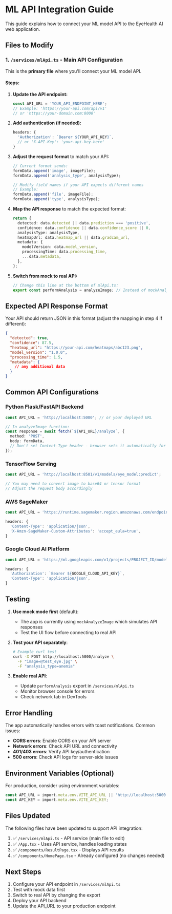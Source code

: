 # ML API Integration Guide

This guide explains how to connect your ML model API to the EyeHealth AI web application.

## Files to Modify

### 1. `/services/mlApi.ts` - Main API Configuration

This is the **primary file** where you'll connect your ML model API.

#### Steps:

1. **Update the API endpoint:**
   ```typescript
   const API_URL = 'YOUR_API_ENDPOINT_HERE'; 
   // Example: 'https://your-api.com/api/v1'
   // or 'https://your-domain.com:8000'
   ```

2. **Add authentication (if needed):**
   ```typescript
   headers: {
     'Authorization': `Bearer ${YOUR_API_KEY}`,
     // or 'X-API-Key': 'your-api-key-here'
   }
   ```

3. **Adjust the request format** to match your API:
   ```typescript
   // Current format sends:
   formData.append('image', imageFile);
   formData.append('analysis_type', analysisType);
   
   // Modify field names if your API expects different names
   // Example:
   formData.append('file', imageFile);
   formData.append('type', analysisType);
   ```

4. **Map the API response** to match the expected format:
   ```typescript
   return {
     detected: data.detected || data.prediction === 'positive',
     confidence: data.confidence || data.confidence_score || 0,
     analysisType: analysisType,
     heatmapUrl: data.heatmap_url || data.gradcam_url,
     metadata: {
       modelVersion: data.model_version,
       processingTime: data.processing_time,
       ...data.metadata,
     },
   };
   ```

5. **Switch from mock to real API:**
   ```typescript
   // Change this line at the bottom of mlApi.ts:
   export const performAnalysis = analyzeImage; // Instead of mockAnalyzeImage
   ```

## Expected API Response Format

Your API should return JSON in this format (adjust the mapping in step 4 if different):

```json
{
  "detected": true,
  "confidence": 87.5,
  "heatmap_url": "https://your-api.com/heatmaps/abc123.png",
  "model_version": "1.0.0",
  "processing_time": 1.5,
  "metadata": {
    // any additional data
  }
}
```

## Common API Configurations

### Python Flask/FastAPI Backend

```typescript
const API_URL = 'http://localhost:5000'; // or your deployed URL

// In analyzeImage function:
const response = await fetch(`${API_URL}/analyze`, {
  method: 'POST',
  body: formData,
  // Don't set Content-Type header - browser sets it automatically for FormData
});
```

### TensorFlow Serving

```typescript
const API_URL = 'http://localhost:8501/v1/models/eye_model:predict';

// You may need to convert image to base64 or tensor format
// Adjust the request body accordingly
```

### AWS SageMaker

```typescript
const API_URL = 'https://runtime.sagemaker.region.amazonaws.com/endpoints/your-endpoint';

headers: {
  'Content-Type': 'application/json',
  'X-Amzn-SageMaker-Custom-Attributes': 'accept_eula=true',
}
```

### Google Cloud AI Platform

```typescript
const API_URL = 'https://ml.googleapis.com/v1/projects/PROJECT_ID/models/MODEL_NAME:predict';

headers: {
  'Authorization': `Bearer ${GOOGLE_CLOUD_API_KEY}`,
  'Content-Type': 'application/json',
}
```

## Testing

1. **Use mock mode first** (default):
   - The app is currently using `mockAnalyzeImage` which simulates API responses
   - Test the UI flow before connecting to real API

2. **Test your API separately**:
   ```bash
   # Example curl test
   curl -X POST http://localhost:5000/analyze \
     -F "image=@test_eye.jpg" \
     -F "analysis_type=anemia"
   ```

3. **Enable real API**:
   - Update `performAnalysis` export in `/services/mlApi.ts`
   - Monitor browser console for errors
   - Check network tab in DevTools

## Error Handling

The app automatically handles errors with toast notifications. Common issues:

- **CORS errors**: Enable CORS on your API server
- **Network errors**: Check API URL and connectivity
- **401/403 errors**: Verify API key/authentication
- **500 errors**: Check API logs for server-side issues

## Environment Variables (Optional)

For production, consider using environment variables:

```typescript
const API_URL = import.meta.env.VITE_API_URL || 'http://localhost:5000';
const API_KEY = import.meta.env.VITE_API_KEY;
```

## Files Updated

The following files have been updated to support API integration:

1. ✅ `/services/mlApi.ts` - API service (main file to edit)
2. ✅ `/App.tsx` - Uses API service, handles loading states
3. ✅ `/components/ResultPage.tsx` - Displays API results
4. ✅ `/components/HomePage.tsx` - Already configured (no changes needed)

## Next Steps

1. Configure your API endpoint in `/services/mlApi.ts`
2. Test with mock data first
3. Switch to real API by changing the export
4. Deploy your API backend
5. Update the API_URL to your production endpoint
